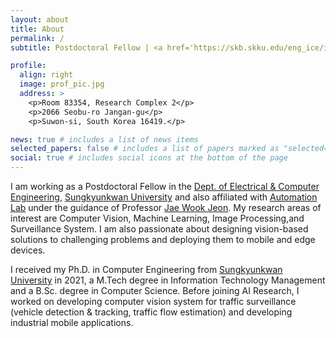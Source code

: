 ```yaml
---
layout: about
title: About
permalink: /
subtitle: Postdoctoral Fellow | <a href='https://skb.skku.edu/eng_ice/index.do'>Electrical & Computer Engineering</a> | <a href='https://www.skku.edu/eng/index.do'>Sungkyunkwan University</a>.

profile:
  align: right
  image: prof_pic.jpg
  address: >
    <p>Room 83354, Research Complex 2</p>
    <p>2066 Seobu-ro Jangan-gu</p>
    <p>Suwon-si, South Korea 16419.</p>

news: true # includes a list of news items
selected_papers: false # includes a list of papers marked as "selected={true}"
social: true # includes social icons at the bottom of the page
---
```


I am working as a Postdoctoral Fellow in the [Dept. of Electrical & Computer Engineering](https://skb.skku.edu/eng_ice/index.do), 
[Sungkyunkwan University](https://www.skku.edu/eng/index.do) and also affiliated
with [Automation Lab](https://micro.skku.ac.kr/micro/index.do)
under the guidance of Professor [Jae Wook Jeon](https://scholar.google.co.kr/citations?user=9z0SfKoAAAAJ&hl=ko).
My research areas of interest are Computer Vision, Machine Learning, Image
Processing,and Surveillance System. I am also passionate about designing
vision-based solutions to challenging problems and deploying them to mobile and 
edge devices.

I received my Ph.D. in Computer Engineering from [Sungkyunkwan University](https://www.skku.edu/eng/index.do)
in 2021, a M.Tech degree in Information Technology Management and a B.Sc. degree 
in Computer Science. Before joining AI Research, I worked on developing computer 
vision system for traffic surveillance (vehicle detection & tracking,
traffic flow estimation) and developing industrial mobile applications.
